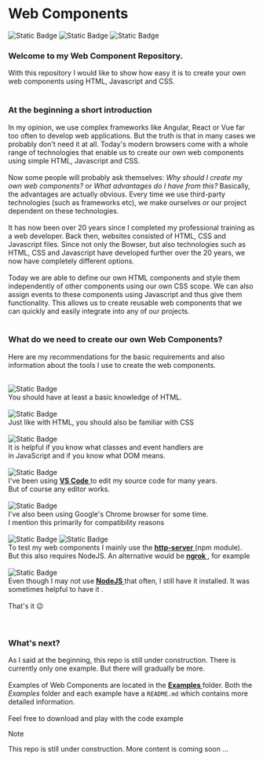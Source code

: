 # Web Components

![Static Badge](https://img.shields.io/badge/Uses%20HTML5-%23525252?style=plastic&logo=html5&logoColor=%2333bbff&label=%20&labelColor=%23525252&link=https%3A%2F%2Fgithub.com%2Fpraetoriani)
![Static Badge](https://img.shields.io/badge/Uses%20CSS3-%23525252?style=plastic&logo=css3&logoColor=%2333CC33&label=%20&labelColor=%23525252&link=https%3A%2F%2Fgithub.com%2Fpraetoriani)
![Static Badge](https://img.shields.io/badge/Uses%20Javascript-%23525252?style=plastic&logo=javascript&logoColor=%23ffd633&label=%20&labelColor=%23525252&link=https%3A%2F%2Fgithub.com%2Fpraetoriani)


### Welcome to my <strong>Web Component Repository</strong>.

With this repository I would like to show how easy it is to create your own web components using HTML, Javascript and CSS.
<br><br>

### At the beginning a short introduction

In my opinion, we use complex frameworks like Angular, React or Vue far too often to develop web applications. But the truth is that in many cases we probably don't need it at all. Today's modern browsers come with a whole range of technologies that enable us to create our own web components using simple HTML, Javascript and CSS.
<br><br>
Now some people will probably ask themselves: <i>Why should I create my own web components?</i> or <i>What advantages do I have from this?</i> Basically, the advantages are actually obvious. Every time we use third-party technologies (such as frameworks etc), we make ourselves or our project dependent on these technologies.
<br><br>
It has now been over 20 years since I completed my professional training as a web developer. Back then, websites consisted of HTML, CSS and Javascript files. Since not only the Bowser, but also technologies such as HTML, CSS and Javascript have developed further over the 20 years, we now have completely different options.
<br><br>
Today we are able to define our own HTML components and style them independently of other components using our own CSS scope. We can also assign events to these components using Javascript and thus give them functionality. This allows us to create reusable web components that we can quickly and easily integrate into any of our projects.
<br><br>

### What do we need to create our own Web Components?
<!--
Actually, I have already answered this question in my short introduction. All we need to create our own web components is:
<br><br>
:pushpin: Knowledge of HTML, CSS and Javascript.
<br>
:pushpin: A modern web browser (e.g. Chrome)
<br>
:pushpin: A code editor (I use VS Code)
<br>
:pushpin: A local web server (I use the Node module http-server)
-->
Here are my recommendations for the basic requirements and also information about the tools I use to create the web components.
<br><br>

![Static Badge](https://img.shields.io/badge/Requires%20HTML%20Skills-%23525252?style=plastic&logo=html5&logoColor=%23DFDFDF&label=%20&labelColor=%23525252&link=https%3A%2F%2Fgithub.com%2Fpraetoriani)
<br>You should have at least a basic knowledge of HTML.
<br><br>
![Static Badge](https://img.shields.io/badge/Requires%20CSS%20Skills-%23525252?style=plastic&logo=css3&logoColor=%23DFDFDF&label=%20&labelColor=%23525252&link=https%3A%2F%2Fgithub.com%2Fpraetoriani)
<br>Just like with HTML, you should also be familiar with CSS
<br><br>
![Static Badge](https://img.shields.io/badge/Requires%20JavaScript%20Skills-%23525252?style=plastic&logo=javascript&logoColor=%23DFDFDF&label=%20&labelColor=%23525252&link=https%3A%2F%2Fgithub.com%2Fpraetoriani)
<br>It is helpful if you know what classes and event handlers are<br>in JavaScript and if you know what DOM means.
<br><br>
![Static Badge](https://img.shields.io/badge/Recommended%3A%20VS%20Code-%23525252?style=plastic&logo=visualstudiocode&logoColor=%23DFDFDF&label=%20&labelColor=%23525252&link=https%3A%2F%2Fgithub.com%2Fpraetoriani)
<br>I've been using [ **VS Code** ](https://code.visualstudio.com/) to edit my source code for many years.<br>But of course any editor works.
<br><br>
![Static Badge](https://img.shields.io/badge/Recommended%3A%20Chrome%20Browser-%23525252?style=plastic&logo=googlechrome&logoColor=%23DFDFDF&label=%20&labelColor=%23525252&link=https%3A%2F%2Fgithub.com%2Fpraetoriani)
<br>I've also been using Google's Chrome browser for some time.<br>I mention this primarily for compatibility reasons
<br><br>
![Static Badge](https://img.shields.io/badge/Recommended%3A%20http%20server-%23525252?style=plastic&logo=npm&logoColor=%23DFDFDF&label=%20&labelColor=%23525252&link=https%3A%2F%2Fgithub.com%2Fpraetoriani)
![Static Badge](https://img.shields.io/badge/Recommended%3A%20ngrok-%23525252?style=plastic&logo=ngrok&logoColor=%23DFDFDF&label=%20&labelColor=%23525252&link=https%3A%2F%2Fgithub.com%2Fpraetoriani)
<br>To test my web components I mainly use the [ **http-server** ](https://www.npmjs.com/package/http-server) (npm module).<br>But this also requires NodeJS. An alternative would be [ **ngrok** ](https://ngrok.com/), for example
<br><br>
![Static Badge](https://img.shields.io/badge/Recommended%3A%20NodeJS-%23525252?style=plastic&logo=nodedotjs&logoColor=%23DFDFDF&label=%20&labelColor=%23525252&link=https%3A%2F%2Fgithub.com%2Fpraetoriani)
<br>Even though I may not use [ **NodeJS** ](https://nodejs.org/en) that often, I still have it installed. It was sometimes helpful to have it .
<br><br>
That's it :wink:	
<br><br>


### What's next?

As I said at the beginning, this repo is still under construction. There is currently only one example. But there will gradually be more.
<br><br>
Examples of Web Components are located in the [ **Examples** ](https://github.com/praetoriani/Web-Components/tree/main/Examples) folder. Both the *Examples* folder and each example have a <code>README.md</code> which contains more detailed information.
<br><br>
Feel free to download and play with the code example

> [!NOTE]
> This repo is still under construction.
> More content is coming soon ...



